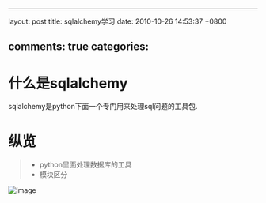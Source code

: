 
---
layout: post
title: sqlalchemy学习
date: 2010-10-26 14:53:37 +0800

comments: true
categories: 
---

什么是sqlalchemy
================

sqlalchemy是python下面一个专门用来处理sql问题的工具包.

纵览
====

> -   python里面处理数据库的工具
> -   模块区分

![image](http://www.sqlalchemy.org/docs/_images/sqla_arch_small.png)